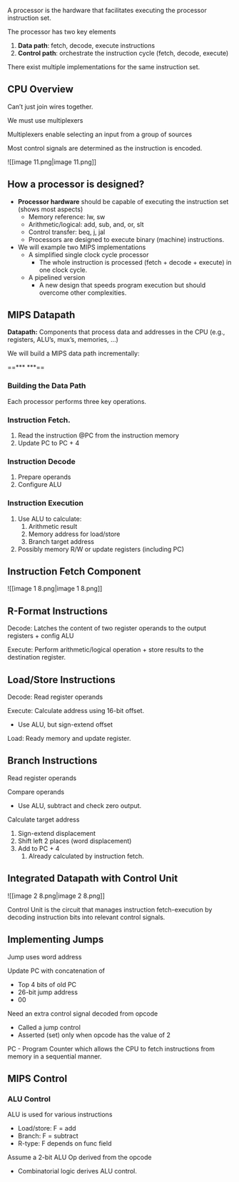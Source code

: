 A processor is the hardware that facilitates executing the processor instruction set.

The processor has two key elements

1. **Data path**: fetch, decode, execute instructions
2. **Control path**: orchestrate the instruction cycle (fetch, decode, execute)

There exist multiple implementations for the same instruction set.

## CPU Overview

Can’t just join wires together.

We must use multiplexers

Multiplexers enable selecting an input from a group of sources

Most control signals are determined as the instruction is encoded.

![[image 11.png|image 11.png]]

## How a processor is designed?

- **Processor hardware** should be capable of executing the instruction set (shows most aspects)
    - Memory reference: lw, sw
    - Arithmetic/logical: add, sub, and, or, slt
    - Control transfer: beq, j, jal
    - Processors are designed to execute binary (machine) instructions.
- We will example two MIPS implementations
    - A simplified single clock cycle processor
        - The whole instruction is processed (fetch + decode + execute) in one clock cycle.
    - A pipelined version
        - A new design that speeds program execution but should overcome other complexities.

## MIPS Datapath

**Datapath:** Components that process data and addresses in the CPU (e.g., registers, ALU’s, mux’s, memories, …)

We will build a MIPS data path incrementally:

==*** ***==

### Building the Data Path

Each processor performs three key operations.

### Instruction Fetch.

1. Read the instruction @PC from the instruction memory
2. Update PC to PC + 4

### Instruction Decode

1. Prepare operands
2. Configure ALU

### Instruction Execution

1. Use ALU to calculate:
    1. Arithmetic result
    2. Memory address for load/store
    3. Branch target address
2. Possibly memory R/W or update registers (including PC)

## Instruction Fetch Component

![[image 1 8.png|image 1 8.png]]

## R-Format Instructions

Decode: Latches the content of two register operands to the output registers + config ALU

Execute: Perform arithmetic/logical operation + store results to the destination register.

## Load/Store Instructions

Decode: Read register operands

Execute: Calculate address using 16-bit offset.

- Use ALU, but sign-extend offset

Load: Ready memory and update register.

## Branch Instructions

Read register operands

Compare operands

- Use ALU, subtract and check zero output.

Calculate target address

1. Sign-extend displacement
2. Shift left 2 places (word displacement)
3. Add to PC + 4
    1. Already calculated by instruction fetch.

## Integrated Datapath with Control Unit

![[image 2 8.png|image 2 8.png]]

Control Unit is the circuit that manages instruction fetch-execution by decoding instruction bits into relevant control signals.

## Implementing Jumps

Jump uses word address

Update PC with concatenation of

- Top 4 bits of old PC
- 26-bit jump address
- 00

Need an extra control signal decoded from opcode

- Called a jump control
- Asserted (set) only when opcode has the value of 2

PC - Program Counter which allows the CPU to fetch instructions from memory in a sequential manner.

## MIPS Control

### ALU Control

ALU is used for various instructions

- Load/store: F = add
- Branch: F = subtract
- R-type: F depends on func field

Assume a 2-bit ALU Op derived from the opcode

- Combinatorial logic derives ALU control.